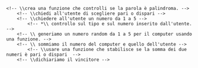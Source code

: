 <!-- Esercizio di oggi: Pali o dispari
nome repo: js-paliedispari
Palidroma
Chiedere all’utente di inserire una parola
Creare una funzione per capire se la parola inserita è palindroma
Pari e Dispari
L’utente sceglie pari o dispari e inserisce un numero da 1 a 5.
Generiamo un numero random (sempre da 1 a 5) per il computer (usando una funzione).
Sommiamo i due numeri Stabiliamo se la somma dei due numeri è pari o dispari (usando una funzione)
Dichiariamo chi ha vinto.
Consigli del giorno
Scriviamo sempre in italiano i passaggi che vogliamo fare
Scriviamo sempre solo un pezzetto di codice alla volta, se funziona allora andiamo avanti.

premessa: utilizzare solo funzioni create da te, ti sei già fatto cazziare oggi hahaha!  -->


<!-- \\ chiedi all'utente di inserire una parola  -->
    <!-- \\crea una funzione che controlli se la parola è palindroma. -->
        <!-- \\chiedi all'utente di scegliere pari o dispari -->
        <!-- \\chiedere all'utente un numero da 1 a 5 -->
            <!-- *\\ controllo sul tipo e sul numero inserito dall'utente. -->
        <!-- \\ generiamo un numero random da 1 a 5 per il computer usando una funzione. -->
        <!-- \\ sommiamo il numero del computer e quello dell'utente -->
            <!-- \\usare una funzione che stabilisce se la somma dei due numeri è pari o dispari  -->
        <!-- \\dichiariamo il vincitore -->